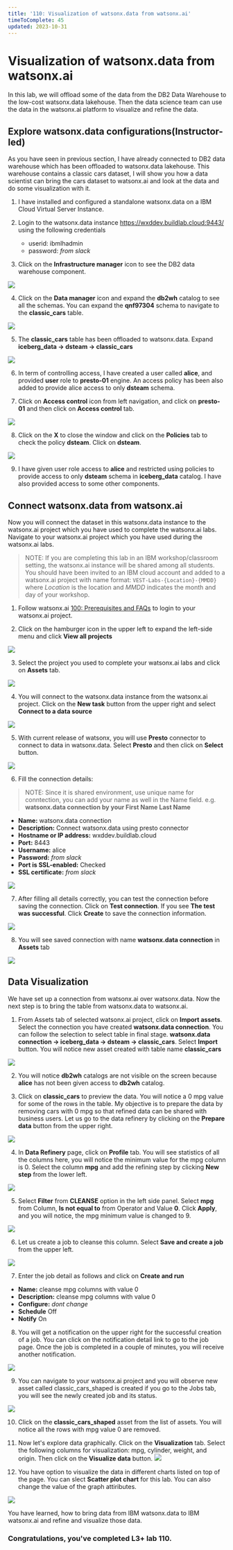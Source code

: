 ```yaml
---
title: '110: Visualization of watsonx.data from watsonx.ai'
timeToComplete: 45
updated: 2023-10-31
---
```

# Visualization of watsonx.data from watsonx.ai

In this lab, we will offload some of the data from the DB2 Data Warehouse to the low-cost watsonx.data lakehouse. Then the data science team can use the data in the watsonx.ai platform to visualize and refine the data.  

## Explore watsonx.data configurations(Instructor-led)

As you have seen in previous section, I have already connected to DB2 data warehouse which has been offloaded to watsonx.data lakehouse. This warehouse contains a classic cars dataset, I will show you how a data scientist can bring the cars dataset to watsonx.ai and look at the data and do some visualization with it. 

1. I have installed and configured a standalone watsonx.data on a IBM Cloud Virtual Server Instance.

2. Login to the watsonx.data instance https://wxddev.buildlab.cloud:9443/ using the following credentials

    - userid:   ibmlhadmin
    - password: *from slack*


3. Click on the **Infrastructure manager** icon to see the DB2 data warehouse component.

  ![](./images/110/infra-mgr.png)

4. Click on the **Data manager** icon and expand the **db2wh** catalog to see all the schemas. You can expand the **qnf97304** schema to navigate to the **classic_cars** table.

  ![](./images/110/data-mgr.png)

5. The **classic_cars** table has been offloaded to watsonx.data. Expand **iceberg_data -> dsteam -> classic_cars**
 
  ![](./images/110/data-mgr-iceberg.png)

6. In term of controlling access, I have created a user called **alice**, and provided **user** role to **presto-01** engine. An access policy has been also added to provide alice access to only **dsteam** schema. 

7. Click on **Access control** icon from left navigation, and click on **presto-01** and then click on **Access control** tab. 

  ![](./images/110/access-ctrl.png)

8. Click on the **X** to close the window and click on the **Policies** tab to check the policy **dsteam**. Click on **dsteam**. 

  ![](./images/110/access-ctrl-policies.png)

9. I have given user role access to **alice** and restricted using policies to provide access to only **dsteam** schema in **iceberg_data** catalog. I have also provided access to some other components. 

## Connect watsonx.data from watsonx.ai

Now you will connect the dataset in this watsonx.data instance to the watsonx.ai project which you have used to complete the watsonx.ai labs. Navigate to your watsonx.ai project which you have used during the watsonx.ai labs. 

> NOTE: If you are completing this lab in an IBM workshop/classroom setting, the watsonx.ai instance will be shared among all students. You should have been invited to an IBM cloud account and added to a watsonx.ai project with name format: `VEST-Labs-{Location}-{MMDD}` where _Location_ is the location and _MMDD_ indicates the month and day of your workshop.

1. Follow watsonx.ai [100: Prerequisites and FAQs](/watsonx/watsonxai/100) to login to your watsonx.ai project.

2. Click on the hamburger icon in the upper left to expand the left-side menu and click **View all projects**

  ![](./images/110/wx.ai.png)

3. Select the project you used to complete your watsonx.ai labs and click on **Assets** tab.

  ![](./images/110/wx.ai.project.assets.png)

4. You will connect to the watsonx.data instance from the watsonx.ai project. Click on the **New task** button from the upper right and select **Connect to a data source**


  ![](./images/110/wx.ai.connect.png)

5. With current release of watsonx, you will use **Presto** connector to connect to data in watsonx.data. Select **Presto** and then click on **Select** button.

  ![](./images/110/wx.ai.connect.presto.png)

6. Fill the connection details:

> NOTE: Since it is shared environment, use unique name for conntection, you can add your name as well in the Name field. e.g. **watsonx.data connection by your First Name Last Name**

   - **Name:**                    watsonx.data connection
   - **Description:**             Connect watsonx.data using presto connector
   - **Hostname or IP address:**  wxddev.buildlab.cloud
   - **Port:**                    8443
   - **Username:**                alice
   - **Password:**                *from slack*
   - **Port is SSL-enabled:**     Checked
   - **SSL certificate:**         *from slack*

  ![](./images/110/wx.ai.connect.presto-detail.png)

7. After filling all details correctly, you can test the connection before saving the connection. Click on **Test connection**. If you see **The test was successful**. Click **Create** to save the connection information.

  ![](./images/110/wx.ai.connect.presto-test.png)

8. You will see saved connection with name **watsonx.data connection** in **Assets** tab

  ![](./images/110/wx.ai.connect.presto-save.png)


## Data Visualization

We have set up a connection from watsonx.ai over watsonx.data. Now the next step is to bring the table from watsonx.data to watsonx.ai.

1. From Assets tab of selected watsonx.ai project, click on **Import assets**. Select the connection you have created **watsonx.data connection**. You can follow the selection to select table in final stage. **watsonx.data connection -> iceberg_data -> dsteam -> classic_cars**. Select **Import** button. You will notice new asset created with table name **classic_cars**

  ![](./images/110/import-asset.png)

2. You will notice **db2wh** catalogs are not visible on the screen because **alice** has not been given access to **db2wh** catalog.

3. Click on **classic_cars** to preview the data. You will notice a 0 mpg value for some of the rows in the table. My objective is to prepare the data by removing cars with 0 mpg so that refined data can be shared with business users. Let us go to the data refinery by clicking on the **Prepare data** button from the upper right.

  ![](./images/110/import-asset-preview.png)

4. In **Data Refinery** page, click on **Profile** tab. You will see statistics of all the columns here, you will notice the minimum value for the mpg column is 0. Select the column **mpg** and add the refining step by clicking **New step** from the lower left.

  ![](./images/110/import-asset-data-refinery.png)

5. Select **Filter** from **CLEANSE** option in the left side panel. Select **mpg** from Column, **Is not equal to** from Operator and Value **0**. Click **Apply**, and you will notice, the mpg minimum value is changed to 9.

  ![](./images/110/import-asset-data-refinery-filter.png)

6. Let us create a job to cleanse this column. Select **Save and create a job** from the upper left. 


  ![](./images/110/import-asset-data-refinery-job.png)

7. Enter the job detail as follows and click on **Create and run**

  - **Name:**         cleanse mpg columns with value 0
  - **Description:**  cleanse mpg columns with value 0
  - **Configure:**    *dont change*
  - **Schedule**      Off
  - **Notify**        On

8. You will get a notification on the upper right for the successful creation of a job. You can click on the notification detail link to go to the job page. Once the job is completed in a couple of minutes, you will receive another notification.

  ![](./images/110/import-asset-data-refinery-job-complete.png)

9. You can navigate to your watsonx.ai project and you will observe new asset called classic_cars_shaped is created if you go to the Jobs tab, you will see the newly created job and its status.

  ![](./images/110/imported-data.png) 

10. Click on the **classic_cars_shaped** asset from the list of assets. You will notice all the rows with mpg value 0 are removed. 

11. Now let's explore data graphically. Click on the **Visualization** tab. Select the following columns for visualization: mpg, cylinder, weight, and origin. Then click on the **Visualize data** button.
  ![](./images/110/visualization-columns.png) 

12. You have option to visualize the data in different charts listed on top of the page. You can slect **Scatter plot chart** for this lab. You can also change the value of the graph attiributes. 

  ![](./images/110/visualization-report.png) 

You have learned, how to bring data from IBM watsonx.data to IBM watsonx.ai and refine and visualize those data. 

### Congratulations, you've completed L3+ lab 110.
